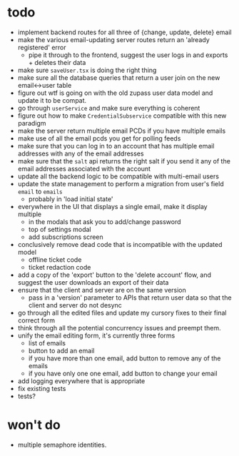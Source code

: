 # todo

- implement backend routes for all three of {change, update, delete} email
- make the various email-updating server routes return an 'already registered' error
  - pipe it through to the frontend, suggest the user logs in and exports + deletes their data
- make sure `saveUser.tsx` is doing the right thing
- make sure all the database queries that return a user join on the new email<->user table
- figure out wtf is going on with the old zupass user data model and update it to be compat.
- go through `userService` and make sure everything is coherent
- figure out how to make `CredentialSubservice` compatible with this new paradigm
- make the server return multiple email PCDs if you have multiple emails
- make use of all the email pcds you get for polling feeds
- make sure that you can log in to an account that has multiple email addresses with any of the email addresses
- make sure that the `salt` api returns the right salt if you send it any of the email addresses associated with the account
- update all the backend logic to be compatible with multi-email users
- update the state management to perform a migration from user's field `email` to `emails`
  - probably in 'load initial state'
- everywhere in the UI that displays a single email, make it display multiple
  - in the modals that ask you to add/change password
  - top of settings modal
  - add subscriptions screen
- conclusively remove dead code that is incompatible with the updated model
  - offline ticket code
  - ticket redaction code
- add a copy of the 'export' button to the 'delete account' flow, and suggest the user downloads an export of their data
- ensure that the client and server are on the same version
  - pass in a 'version' parameter to APIs that return user data so that the client and server do not desync
- go through all the edited files and update my cursory fixes to their final correct form
- think through all the potential concurrency issues and preempt them.
- unify the email editing form, it's currently three forms
  - list of emails
  - button to add an email
  - if you have more than one email, add button to remove any of the emails
  - if you have only one one email, add button to change your email
- add logging everywhere that is appropriate
- fix existing tests
- tests?

# won't do

- multiple semaphore identities.
